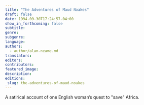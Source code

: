 ```yaml
---
title: "The Adventures of Maud Noakes"
draft: false
date: 1994-09-30T17:24:57-04:00
show_in_forthcoming: false
subtitle:
genre:
subgenre:
language:
authors:
  - author/alan-neame.md
translators:
editors:
contributors:
featured_image:
description:
editions:
_slug: the-adventures-of-maud-noakes
---
```


A satirical account of one English woman’s quest to "save" Africa.

